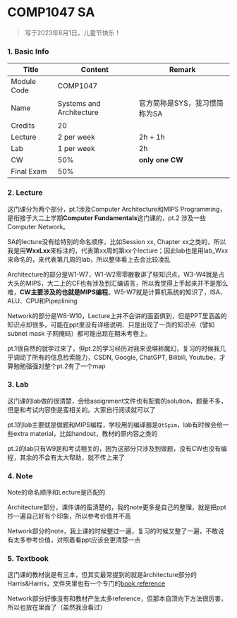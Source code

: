 # COMP1047 SA

>   写于2023年6月1日，儿童节快乐！



### 1. Basic Info

| Title       | Content                  | Remark                        |
| ----------- | ------------------------ | ----------------------------- |
| Module Code | COMP1047                 |                               |
| Name        | Systems and Architecture | 官方简称是SYS，我习惯简称为SA |
| Credits     | 20                       |                               |
| Lecture     | 2 per week               | 2h + 1h                       |
| Lab         | 1 per week               | 2h                            |
| CW          | 50%                      | **only one CW**               |
| Final Exam  | 50%                      |                               |



### 2. Lecture

这门课分为两个部分，pt.1涉及Computer Architecture和MIPS Programming，是衔接于大二上学期**Computer Fundamentals**这门课的，pt.2 涉及一些Computer Network。

SA的lecture没有给特别的命名顺序，比如Session xx, Chapter xx之类的，所以我是用**WxxLxx**来标注的，代表第xx周的第xx个lecture；因此lab也是用lab_Wxx来命名的，来代表第几周的lab，所以整体看上去会比较凌乱

Architecture的部分是W1-W7，W1-W2零零散散讲了些知识点，W3-W4就是占大头的MIPS，大二上的CF也有涉及到汇编语言，所以我觉得上手起来并不是那么难，**CW主要涉及的也就是MIPS编程**。W5-W7就是计算机系统的知识了，ISA、ALU、CPU和Pipeplining

Network的部分是W8-W10，Lecture上并不会讲的面面俱到，但是PPT里涵盖的知识点却很多，可能在ppt里没有详细说明、只是出现了一页的知识点（譬如subnet mask 子网掩码）都可能出现在期末考卷上。

pt.1很自然的就学过来了，但pt.2的学习经历对我来说堪称魔幻，复习的时候我几乎调动了所有的信息检索能力，CSDN, Google, ChatGPT, Bilibili, Youtube，才算勉勉强强对整个pt.2有了一个map



### 3. Lab

这门课的lab做的很清楚，会给assignment文件也有配套的solution，题量不多，但是和考试内容倒是蛮相关的。大家自行阅读就可以了

pt.1的lab主要就是做题和MIPS编程，学校用的编译器是`QtSpim`，lab有时候会给一些extra material，比如handout，教材的原内容之类的

pt.2的lab只有W9是和考试相关的，因为这部分只涉及到做题，没有CW也没有编程，其余的不会有太大帮助，就不传上来了



### 4. Note

Note的命名顺序和Lecture是匹配的

Architecture部分，课件讲的蛮清楚的，我的note更多是自己的整理，就是把ppt抄一遍自己好有个印象，所以参考价值并不高

Network部分的note，我上课的时候整过一遍，复习的时候又整了一遍，不敢说有太多参考价值，对照着看ppt应该会更清楚一点



### 5. Textbook

这门课的教材说是有三本，但其实最常提到的就是årchitecture部分的Harris&Harris，文件夹里也有一个专门的[book reference](./Textbook/Book-Reference.pdf)

Network部分好像没有和教材产生太多reference，但那本自顶向下方法很厉害，所以也放在里面了（虽然我没看过）

